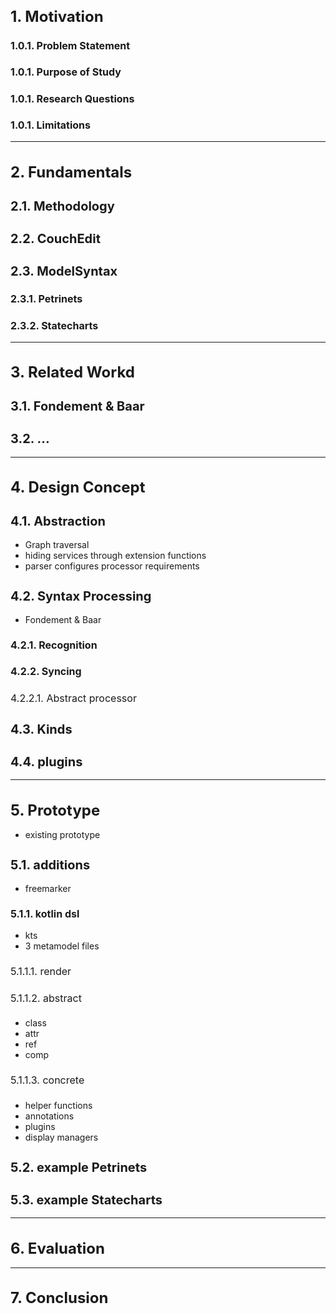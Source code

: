 <style>
body {
    counter-reset: h1
}

h1 {
    font-size: 1.5rem !important;
    counter-reset: h2
}

h2 {
    font-size: 1.25rem !important;
    counter-reset: h3
}

h3 {
    font-size: 1.0rem !important;
    counter-reset: h4
}

h4 {
  font-size: 1.0rem !important;
  font-weight: normal !important;
}

h1:before {
    counter-increment: h1;
    content: counter(h1) ". "
}

h2:before {
    counter-increment: h2;
    content: counter(h1) "." counter(h2) ". "
}

h3:before {
    counter-increment: h3;
    content: counter(h1) "." counter(h2) "." counter(h3) ". "
}

h4:before {
    counter-increment: h4;
    content: counter(h1) "." counter(h2) "." counter(h3) "." counter(h4) ". "
}
</style>


# Motivation

### Problem Statement

### Purpose of Study

### Research Questions

### Limitations

----
# Fundamentals
## Methodology

## CouchEdit

## ModelSyntax
### Petrinets

### Statecharts

----
# Related Workd
## Fondement & Baar

## ...


----
# Design Concept


## Abstraction
- Graph traversal
- hiding services through extension functions
- parser configures processor requirements


## Syntax Processing
- Fondement & Baar
### Recognition

### Syncing

#### Abstract processor



## Kinds

## plugins

----
# Prototype
- existing prototype

## additions
- freemarker

### kotlin dsl
 - kts
 - 3 metamodel files

 #### render

 #### abstract
 - class
 - attr
 - ref
 - comp

 #### concrete
 - helper functions
 - annotations
 - plugins
 - display managers

## example Petrinets
## example Statecharts

----
# Evaluation

----
# Conclusion




